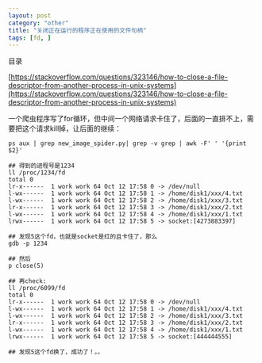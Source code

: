 ```yaml
---
layout: post
category: "other"
title: "关闭正在运行的程序正在使用的文件句柄"
tags: [fd, ]
---
```


目录

<!-- TOC -->


<!-- /TOC -->

[https://stackoverflow.com/questions/323146/how-to-close-a-file-descriptor-from-another-process-in-unix-systems](https://stackoverflow.com/questions/323146/how-to-close-a-file-descriptor-from-another-process-in-unix-systems)

一个爬虫程序写了for循环，但中间一个网络请求卡住了，后面的一直排不上，需要把这个请求kill掉，让后面的继续：

```shell
ps aux | grep new_image_spider.py| grep -v grep | awk -F' ' '{print $2}' 

## 得到的进程号是1234
ll /proc/1234/fd
total 0
lr-x------  1 work work 64 Oct 12 17:58 0 -> /dev/null
l-wx------  1 work work 64 Oct 12 17:58 1 -> /home/disk1/xxx/4.txt
l-wx------  1 work work 64 Oct 12 17:58 2 -> /home/disk1/xxx/3.txt
lr-x------  1 work work 64 Oct 12 17:58 3 -> /home/disk1/xxx/2.txt
l-wx------  1 work work 64 Oct 12 17:58 4 -> /home/disk1/xxx/1.txt
lrwx------  1 work work 64 Oct 12 17:58 5 -> socket:[4273883397]

## 发现5这个fd，也就是socket是红的且卡住了，那么
gdb -p 1234

## 然后
p close(5)

## 再check:
ll /proc/6099/fd
total 0
lr-x------  1 work work 64 Oct 12 17:58 0 -> /dev/null
l-wx------  1 work work 64 Oct 12 17:58 1 -> /home/disk1/xxx/4.txt
l-wx------  1 work work 64 Oct 12 17:58 2 -> /home/disk1/xxx/3.txt
lr-x------  1 work work 64 Oct 12 17:58 3 -> /home/disk1/xxx/2.txt
l-wx------  1 work work 64 Oct 12 17:58 4 -> /home/disk1/xxx/1.txt
lrwx------  1 work work 64 Oct 12 17:58 5 -> socket:[444444555]

## 发现5这个fd换了，成功了！。。
```

